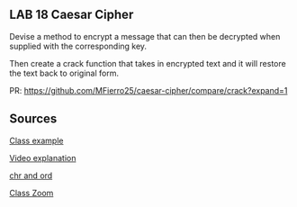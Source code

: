 ## LAB 18 Caesar Cipher
Devise a method to encrypt a message that can then be decrypted when supplied with the corresponding key.

Then create a crack function that takes in encrypted text and it will restore the text back to original form.

PR: https://github.com/MFierro25/caesar-cipher/compare/crack?expand=1

## Sources

[Class example](https://github.com/codefellows/seattle-python-401d17/tree/main/class-18)

[Video explanation](https://www.youtube.com/watch?v=Ws5E2gCW4Hc)

[chr and ord](https://www.educative.io/edpresso/what-are-ord-and-chr-functions-in-python)


[Class Zoom](https://zoom.us/rec/share/29YkFY_bwVy49KdKFn07O8Q8IItYoXlU-hm3_nh_FSikUtztOe5kM71U_lxToa3I.i-a9wT6xoopWD-a0)

